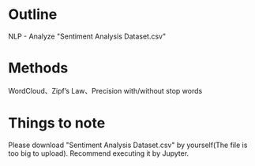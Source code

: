 # Outline
NLP - Analyze "Sentiment Analysis Dataset.csv" 
# Methods
WordCloud、Zipfʼs Law、Precision with/without stop  words
# Things to note
Please download "Sentiment Analysis Dataset.csv" by yourself(The file is too big to upload). 
Recommend executing it by Jupyter.

